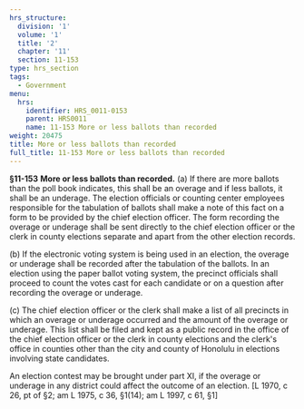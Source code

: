 ```yaml
---
hrs_structure:
  division: '1'
  volume: '1'
  title: '2'
  chapter: '11'
  section: 11-153
type: hrs_section
tags:
  - Government
menu:
  hrs:
    identifier: HRS_0011-0153
    parent: HRS0011
    name: 11-153 More or less ballots than recorded
weight: 20475
title: More or less ballots than recorded
full_title: 11-153 More or less ballots than recorded
---
```

**§11-153** **More or less ballots than recorded.** (a) If there are more ballots than the poll book indicates, this shall be an overage and if less ballots, it shall be an underage. The election officials or counting center employees responsible for the tabulation of ballots shall make a note of this fact on a form to be provided by the chief election officer. The form recording the overage or underage shall be sent directly to the chief election officer or the clerk in county elections separate and apart from the other election records.

(b) If the electronic voting system is being used in an election, the overage or underage shall be recorded after the tabulation of the ballots. In an election using the paper ballot voting system, the precinct officials shall proceed to count the votes cast for each candidate or on a question after recording the overage or underage.

(c) The chief election officer or the clerk shall make a list of all precincts in which an overage or underage occurred and the amount of the overage or underage. This list shall be filed and kept as a public record in the office of the chief election officer or the clerk in county elections and the clerk's office in counties other than the city and county of Honolulu in elections involving state candidates.

An election contest may be brought under part XI, if the overage or underage in any district could affect the outcome of an election. [L 1970, c 26, pt of §2; am L 1975, c 36, §1(14); am L 1997, c 61, §1]
